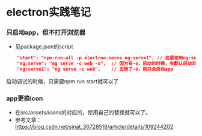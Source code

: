 # electron实践笔记
### 只启动app，但不打开浏览器
- 见package.json的script
```json
    "start": "npm-run-all -p electron:serve ng:serve1", // 这里使用ng:serve1
    "ng:serve": "ng serve -c web -o",  // 因为有-o，启动的时候，会默认启动浏览器
    "ng:serve1": "ng serve -c web",    // 去除了-o，则只会启动app
```
启动调试的时候，只需要npm run start就可以了
### app更换icon
- 在src/assets/icons的对应的，使用自己的替换就可以了。
- 参考文章：https://blog.csdn.net/sinat_36728518/article/details/109244202
